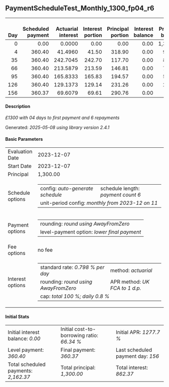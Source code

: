 <h2>PaymentScheduleTest_Monthly_1300_fp04_r6</h2>
<table>
    <thead style="vertical-align: bottom;">
        <th style="text-align: right;">Day</th>
        <th style="text-align: right;">Scheduled payment</th>
        <th style="text-align: right;">Actuarial interest</th>
        <th style="text-align: right;">Interest portion</th>
        <th style="text-align: right;">Principal portion</th>
        <th style="text-align: right;">Interest balance</th>
        <th style="text-align: right;">Principal balance</th>
        <th style="text-align: right;">Total actuarial interest</th>
        <th style="text-align: right;">Total interest</th>
        <th style="text-align: right;">Total principal</th>
    </thead>
    <tr style="text-align: right;">
        <td class="ci00">0</td>
        <td class="ci01" style="white-space: nowrap;">0.00</td>
        <td class="ci02">0.0000</td>
        <td class="ci03">0.00</td>
        <td class="ci04">0.00</td>
        <td class="ci05">0.00</td>
        <td class="ci06">1,300.00</td>
        <td class="ci07">0.0000</td>
        <td class="ci08">0.00</td>
        <td class="ci09">0.00</td>
    </tr>
    <tr style="text-align: right;">
        <td class="ci00">4</td>
        <td class="ci01" style="white-space: nowrap;">360.40</td>
        <td class="ci02">41.4960</td>
        <td class="ci03">41.50</td>
        <td class="ci04">318.90</td>
        <td class="ci05">0.00</td>
        <td class="ci06">981.10</td>
        <td class="ci07">41.4960</td>
        <td class="ci08">41.50</td>
        <td class="ci09">318.90</td>
    </tr>
    <tr style="text-align: right;">
        <td class="ci00">35</td>
        <td class="ci01" style="white-space: nowrap;">360.40</td>
        <td class="ci02">242.7045</td>
        <td class="ci03">242.70</td>
        <td class="ci04">117.70</td>
        <td class="ci05">0.00</td>
        <td class="ci06">863.40</td>
        <td class="ci07">284.2005</td>
        <td class="ci08">284.20</td>
        <td class="ci09">436.60</td>
    </tr>
    <tr style="text-align: right;">
        <td class="ci00">66</td>
        <td class="ci01" style="white-space: nowrap;">360.40</td>
        <td class="ci02">213.5879</td>
        <td class="ci03">213.59</td>
        <td class="ci04">146.81</td>
        <td class="ci05">0.00</td>
        <td class="ci06">716.59</td>
        <td class="ci07">497.7884</td>
        <td class="ci08">497.79</td>
        <td class="ci09">583.41</td>
    </tr>
    <tr style="text-align: right;">
        <td class="ci00">95</td>
        <td class="ci01" style="white-space: nowrap;">360.40</td>
        <td class="ci02">165.8333</td>
        <td class="ci03">165.83</td>
        <td class="ci04">194.57</td>
        <td class="ci05">0.00</td>
        <td class="ci06">522.02</td>
        <td class="ci07">663.6217</td>
        <td class="ci08">663.62</td>
        <td class="ci09">777.98</td>
    </tr>
    <tr style="text-align: right;">
        <td class="ci00">126</td>
        <td class="ci01" style="white-space: nowrap;">360.40</td>
        <td class="ci02">129.1373</td>
        <td class="ci03">129.14</td>
        <td class="ci04">231.26</td>
        <td class="ci05">0.00</td>
        <td class="ci06">290.76</td>
        <td class="ci07">792.7590</td>
        <td class="ci08">792.76</td>
        <td class="ci09">1,009.24</td>
    </tr>
    <tr style="text-align: right;">
        <td class="ci00">156</td>
        <td class="ci01" style="white-space: nowrap;">360.37</td>
        <td class="ci02">69.6079</td>
        <td class="ci03">69.61</td>
        <td class="ci04">290.76</td>
        <td class="ci05">0.00</td>
        <td class="ci06">0.00</td>
        <td class="ci07">862.3669</td>
        <td class="ci08">862.37</td>
        <td class="ci09">1,300.00</td>
    </tr>
</table>
<h4>Description</h4>
<p><i>£1300 with 04 days to first payment and 6 repayments</i></p>
<p>Generated: <i>2025-05-08 using library version 2.4.1</i></p>
<h4>Basic Parameters</h4>
<table>
    <tr>
        <td>Evaluation Date</td>
        <td>2023-12-07</td>
    </tr>
    <tr>
        <td>Start Date</td>
        <td>2023-12-07</td>
    </tr>
    <tr>
        <td>Principal</td>
        <td>1,300.00</td>
    </tr>
    <tr>
        <td>Schedule options</td>
        <td>
            <table>
                <tr>
                    <td>config: <i>auto-generate schedule</i></td>
                    <td>schedule length: <i><i>payment count</i> 6</i></td>
                </tr>
                <tr>
                    <td colspan="2" style="white-space: nowrap;">unit-period config: <i>monthly from 2023-12 on 11</i></td>
                </tr>
            </table>
        </td>
    </tr>
    <tr>
        <td>Payment options</td>
        <td>
            <table>
                <tr>
                    <td>rounding: <i>round using AwayFromZero</i></td>
                </tr>
                <tr>
                    <td>level-payment option: <i>lower&nbsp;final&nbsp;payment</i></td>
                </tr>
            </table>
        </td>
    </tr>
    <tr>
        <td>Fee options</td>
        <td>no fee
        </td>
    </tr>
    <tr>
        <td>Interest options</td>
        <td>
            <table>
                <tr>
                    <td>standard rate: <i>0.798 % per day</i></td>
                    <td>method: <i>actuarial</i></td>
                </tr>
                <tr>
                    <td>rounding: <i>round using AwayFromZero</i></td>
                    <td>APR method: <i>UK FCA to 1 d.p.</i></td>
                </tr>
                <tr>
                    <td colspan="2">cap: <i>total 100 %; daily 0.8 %</td>
                </tr>
            </table>
        </td>
    </tr>
</table>
<h4>Initial Stats</h4>
<table>
    <tr>
        <td>Initial interest balance: <i>0.00</i></td>
        <td>Initial cost-to-borrowing ratio: <i>66.34 %</i></td>
        <td>Initial APR: <i>1277.7 %</i></td>
    </tr>
    <tr>
        <td>Level payment: <i>360.40</i></td>
        <td>Final payment: <i>360.37</i></td>
        <td>Last scheduled payment day: <i>156</i></td>
    </tr>
    <tr>
        <td>Total scheduled payments: <i>2,162.37</i></td>
        <td>Total principal: <i>1,300.00</i></td>
        <td>Total interest: <i>862.37</i></td>
    </tr>
</table>